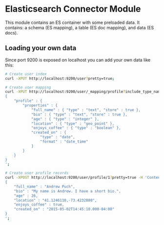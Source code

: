 # Elasticsearch Connector Module
This module contains an ES container with some preloaded data. It contains: a schema (ES mapping), a table (ES doc mapping), and data (ES docs).

## Loading your own data
Since port 9200 is exposed on localhost you can add your own data like this:

```bash
# Create user index
curl -XPUT http://localhost:9200/user?pretty=true;

# Create user mapping
curl -XPUT http://localhost:9200/user/_mapping/profile?include_type_name=true -H 'Content-Type: application/json' -d '
{
    "profile" : {
        "properties" : {
            "full_name" : { "type" : "text", "store" : true },
            "bio" : { "type" : "text", "store" : true },
            "age" : { "type" : "integer" },
            "location" : { "type" : "geo_point" },
            "enjoys_coffee" : { "type" : "boolean" },
            "created_on" : {
                "type" : "date", 
                "format" : "date_time" 
            }
        }
    }
}
';

# Create user profile records
curl -XPOST http://localhost:9200/user/profile/1?pretty=true -H 'Content-Type: application/json' -d '
{
    "full_name" : "Andrew Puch",
    "bio" : "My name is Andrew. I have a short bio.",
    "age" : 26,
    "location" : "41.1246110,-73.4232880",
    "enjoys_coffee" : true,
    "created_on" : "2015-05-02T14:45:10.000-04:00"
}
';
```